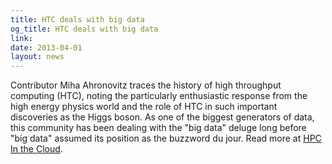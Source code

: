 ```yaml
---
title: HTC deals with big data
og_title: HTC deals with big data
link: 
date: 2013-04-01
layout: news
---
```


Contributor Miha Ahronovitz traces the history of high throughput computing  (HTC), noting the particularly enthusiastic response from the  high energy physics world and the role of HTC in such important discoveries  as the Higgs boson. As one of the biggest generators of data,  this community has been dealing with the "big data" deluge long before "big data" assumed its position as the buzzword du jour. Read more at <a href="http://www.hpcinthecloud.com/ct/uz5597866Biz16505092" data-proofer-ignore>HPC In the Cloud</a>. 
